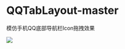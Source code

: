# QQTabLayout-master
模仿手机QQ底部导航栏Icon拖拽效果


[![](https://jitpack.io/v/hanzhonghao/QQTabLayout-master.svg)](https://jitpack.io/#hanzhonghao/QQTabLayout-master)
